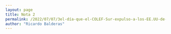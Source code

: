 ```yaml
---
layout: page
title: Nota 2
permalink: /2022/07/07/3el-día-que-el-COLEF-Sur-expulso-a-los-EE.UU-de-la-frontera.html
author: "Ricardo Balderas"
---
```

